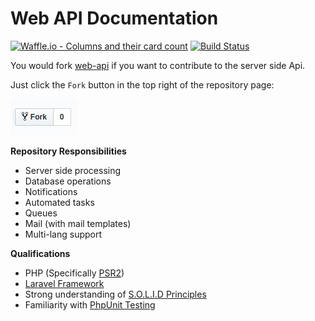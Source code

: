 # Web API Documentation
[![Waffle.io - Columns and their card count](https://badge.waffle.io/indiehd/docs.svg?columns=all)](https://waffle.io/indiehd/web-api)
[![Build Status](https://travis-ci.org/indiehd/web-api.svg?branch=master)](https://travis-ci.org/indiehd/web-api)

You would fork [web-api](https://github.com/indiehd/web-api) if you want to contribute to the server side Api. 

Just click the `Fork` button in the top right of the repository page:

![](../images/fork_button.jpg)

**Repository Responsibilities**

* Server side processing
* Database operations
* Notifications
* Automated tasks
* Queues
* Mail (with mail templates)
* Multi-lang support

**Qualifications**

* PHP (Specifically [PSR2](https://www.php-fig.org/psr/psr-2/))
* [Laravel Framework](https://laravel.com/docs/5.7)
* Strong understanding of [S.O.L.I.D Principles](https://medium.com/prod-io/solid-principles-takeaways-ec0825a07247)
* Familiarity with [PhpUnit Testing](https://laravel.com/docs/5.7/testing)
